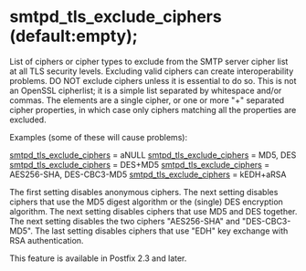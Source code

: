 # smtpd_tls_exclude_ciphers (default:empty); 

 List of ciphers or cipher types to exclude from the SMTP server
cipher list at all TLS security levels. Excluding valid ciphers
can create interoperability problems. DO NOT exclude ciphers unless it
is essential to do so. This is not an OpenSSL cipherlist; it is a simple
list separated by whitespace and/or commas. The elements are a single
cipher, or one or more "+" separated cipher properties, in which case
only ciphers matching all the properties are excluded. 

 Examples (some of these will cause problems): 



<a href="postconf.5.html#smtpd_tls_exclude_ciphers">smtpd_tls_exclude_ciphers</a> = aNULL
<a href="postconf.5.html#smtpd_tls_exclude_ciphers">smtpd_tls_exclude_ciphers</a> = MD5, DES
<a href="postconf.5.html#smtpd_tls_exclude_ciphers">smtpd_tls_exclude_ciphers</a> = DES+MD5
<a href="postconf.5.html#smtpd_tls_exclude_ciphers">smtpd_tls_exclude_ciphers</a> = AES256-SHA, DES-CBC3-MD5
<a href="postconf.5.html#smtpd_tls_exclude_ciphers">smtpd_tls_exclude_ciphers</a> = kEDH+aRSA



 The first setting disables anonymous ciphers. The next setting
disables ciphers that use the MD5 digest algorithm or the (single) DES
encryption algorithm. The next setting disables ciphers that use MD5 and
DES together.  The next setting disables the two ciphers "AES256-SHA"
and "DES-CBC3-MD5". The last setting disables ciphers that use "EDH"
key exchange with RSA authentication. 

 This feature is available in Postfix 2.3 and later. 



